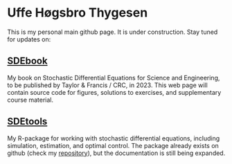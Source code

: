 # Uffe Høgsbro Thygesen

This is my personal main github page. It is under construction. Stay tuned for updates on: 

## [SDEbook](../SDEbook)

My book on Stochastic Differential Equations for Science and Engineering, to be published by Taylor & Francis / CRC, in 2023. This web page will contain source code for figures, solutions to exercises, and supplementary course material. 

## [SDEtools](../SDEtools)

My R-package for working with stochastic differential equations, including simulation, estimation, and optimal control. The package already exists on github (check my [repository](https://github.com/Uffe-H-Thygesen/SDEtools)), but the documentation is still being expanded. 
